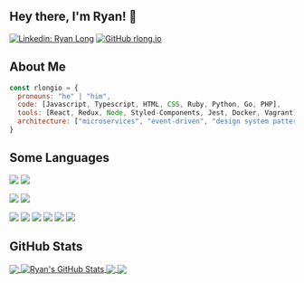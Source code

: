 <h2>Hey there, I'm Ryan! 👋</h2>

[![Linkedin: Ryan Long](https://img.shields.io/badge/-RyanRLong-blue?style=plastic-square&logo=Linkedin&logoColor=white&link=https://www.linkedin.com/in/ryanrlong/)](https://www.linkedin.com/in/ryanrlong/)
[![GitHub rlong.io](https://img.shields.io/github/followers/rlongio?label=follow&style=social)](https://github.com/rlongio)

## About Me

```javascript
const rlongio = {
  pronouns: "he" | "him",
  code: [Javascript, Typescript, HTML, CSS, Ruby, Python, Go, PHP],
  tools: [React, Redux, Node, Styled-Components, Jest, Docker, Vagrant],
  architecture: ["microservices", "event-driven", "design system pattern"]
}
```
## Some Languages

![](https://img.shields.io/badge/OS-Linux-informational?style=plastic&logo=linux)
![](https://img.shields.io/badge/OS-Windows-informational?style=plastic&logo=windows)


![](https://img.shields.io/badge/Editor-VS_Code-informational?style=plastic&logo=vs_code)
![](https://img.shields.io/badge/Editor-Vim-informational?style=plastic&logo=vim)


![](https://img.shields.io/badge/Code-Python-informational?style=plastic&logo=python)
![](https://img.shields.io/badge/Code-JavaScript-informational?style=plastic&logo=javascript)
![](https://img.shields.io/badge/Code-React-informational?style=plastic&logo=react)
![](https://img.shields.io/badge/Code-Java-informational?style=plastic&logo=java)
![](https://img.shields.io/badge/Code-Golang-informational?style=plastic&logo=go)
![](https://img.shields.io/badge/Code-PHP-informational?style=plastic&logo=php)

## GitHub Stats

<a href="https://github.com/rlongio/rlongio">
  <img align="center" src="https://github-readme-stats.vercel.app/api/top-langs/?username=rlongio&hide=java,html&title_color=ffffff&text_color=c9cacc&icon_color=2bbc8a&bg_color=1d1f21" />
</a>


<a href="https://github.com/rlongio/rlongio">
  <img align="center" src="https://github-readme-stats.vercel.app/api?username=rlongio&show_icons=true&line_height=27&count_private=true&title_color=ffffff&text_color=c9cacc&icon_color=2bbc8a&bg_color=1d1f21" alt="Ryan's GitHub Stats" />
</a>


<a href="https://github.com/rlongio/sampleproject">
  <img align="center" src="https://github-readme-stats.vercel.app/api/pin/?username=rlongio&repo=sampleproject&title_color=ffffff&text_color=c9cacc&icon_color=2bbc8a&bg_color=1d1f21" />
</a>


<a href="https://github.com/rlongio/go_starter_template">
  <img align="center" src="https://github-readme-stats.vercel.app/api/pin/?username=rlongio&repo=go_starter_template&title_color=ffffff&text_color=c9cacc&icon_color=2bbc8a&bg_color=1d1f21" />
</a> 

<!--
**rlongio/rlongio** is a ✨ _special_ ✨ repository because its `README.md` (this file) appears on your GitHub profile.

Here are some ideas to get you started:

- 🔭 I’m currently working on ...
- 🌱 I’m currently learning ...
- 👯 I’m looking to collaborate on ...
- 🤔 I’m looking for help with ...
- 💬 Ask me about ...
- 📫 How to reach me: ...
- 😄 Pronouns: ...
- ⚡ Fun fact: ...
-->
